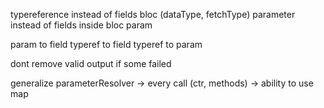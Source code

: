 typereference instead of fields bloc (dataType, fetchType)
parameter instead of fields inside bloc param

param to field
typeref to field
typeref to param

dont remove valid output if some failed

generalize parameterResolver
-> every call (ctr, methods)
-> ability to use map